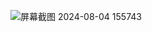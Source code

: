 ![屏幕截图 2024-08-04 155743](https://github.com/user-attachments/assets/17c93f3b-2fb5-4c9c-9654-307cd67cac6d)



